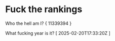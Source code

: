 # Fuck the rankings

Who the hell am I?
{ 11339394 }

What fucking year is it?
[ 2025-02-20T17:33:20Z ]
